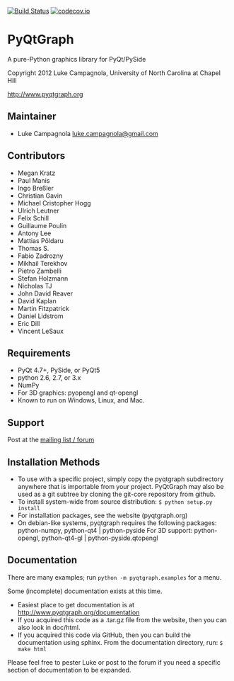 [![Build Status](https://travis-ci.org/pyqtgraph/pyqtgraph.svg?branch=develop)](https://travis-ci.org/pyqtgraph/pyqtgraph)
[![codecov.io](http://codecov.io/github/pyqtgraph/pyqtgraph/coverage.svg?branch=develop)](http://codecov.io/github/pyqtgraph/pyqtgraph?branch=develop)

PyQtGraph
=========

A pure-Python graphics library for PyQt/PySide

Copyright 2012 Luke Campagnola, University of North Carolina at Chapel Hill

<http://www.pyqtgraph.org>

Maintainer
----------

  * Luke Campagnola   <luke.campagnola@gmail.com>

Contributors
------------

  * Megan Kratz
  * Paul Manis
  * Ingo Breßler
  * Christian Gavin
  * Michael Cristopher Hogg
  * Ulrich Leutner
  * Felix Schill
  * Guillaume Poulin
  * Antony Lee
  * Mattias Põldaru
  * Thomas S.
  * Fabio Zadrozny
  * Mikhail Terekhov
  * Pietro Zambelli
  * Stefan Holzmann
  * Nicholas TJ
  * John David Reaver
  * David Kaplan
  * Martin Fitzpatrick
  * Daniel Lidstrom
  * Eric Dill
  * Vincent LeSaux

Requirements
------------

  * PyQt 4.7+, PySide, or PyQt5
  * python 2.6, 2.7, or 3.x
  * NumPy
  * For 3D graphics: pyopengl and qt-opengl
  * Known to run on Windows, Linux, and Mac.

Support
-------

  Post at the [mailing list / forum](https://groups.google.com/forum/?fromgroups#!forum/pyqtgraph)

Installation Methods
--------------------

  * To use with a specific project, simply copy the pyqtgraph subdirectory
      anywhere that is importable from your project. PyQtGraph may also be
      used as a git subtree by cloning the git-core repository from github.
  * To install system-wide from source distribution:
        `$ python setup.py install`
  * For installation packages, see the website (pyqtgraph.org)
  * On debian-like systems, pyqtgraph requires the following packages:
        python-numpy, python-qt4 | python-pyside
        For 3D support: python-opengl, python-qt4-gl | python-pyside.qtopengl

Documentation
-------------

There are many examples; run `python -m pyqtgraph.examples` for a menu.

Some (incomplete) documentation exists at this time.
  * Easiest place to get documentation is at <http://www.pyqtgraph.org/documentation>
  * If you acquired this code as a .tar.gz file from the website, then you can also look in
      doc/html.
  * If you acquired this code via GitHub, then you can build the documentation using sphinx.
      From the documentation directory, run:
          `$ make html`
  
Please feel free to pester Luke or post to the forum if you need a specific
  section of documentation to be expanded.
